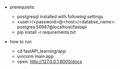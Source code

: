 - prerequisits:
    - postgresql installed with following settings
    - \<user\>/\<password\>@\<host\>/\<databse_name\>: postgres:56987@localhost/fastapi
    - pip install -r requirements.txt

- how to run
    - cd fastAPI_learning/app
    - uvicorm main:app
    - open: http://127.0.0.1:8000/docs
